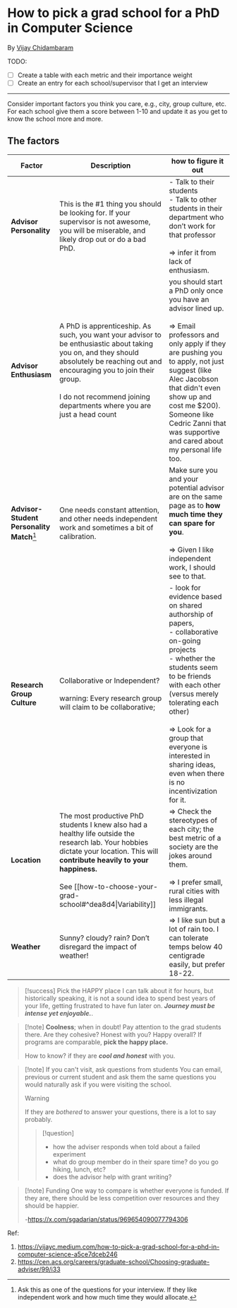 # How to pick a grad school for a PhD in Computer Science
By [Vijay Chidambaram](https://vijayc.medium.com/?source=post_page-----a5ce7dceb246--------------------------------)

TODO:
- [ ] Create a table with each metric and their importance weight
- [ ] Create an entry for each school/supervisor that I get an interview
---

Consider important factors you think you care, e.g., city, group culture, etc. For each school give them a score between 1-10 and update it as you get to know the school more and more.

## The factors

| Factor                                    | Description                                                                                                                                                                                                                                                       | how to figure it out                                                                                                                                                                                                                                                                                                     |
| ----------------------------------------- | ----------------------------------------------------------------------------------------------------------------------------------------------------------------------------------------------------------------------------------------------------------------- | ------------------------------------------------------------------------------------------------------------------------------------------------------------------------------------------------------------------------------------------------------------------------------------------------------------------------ |
| **Advisor Personality**                   | This is the #1 thing you should be looking for. If your supervisor is not awesome, you will be miserable, and likely drop out or do a bad PhD.                                                                                                                    | - Talk to their students<br>- Talk to other students in their department who don’t work for that professor<br><br>=> infer it from lack of enthusiasm.                                                                                                                                                                   |
| **Advisor Enthusiasm**                    | A PhD is apprenticeship. As such, you want your advisor to be enthusiastic about taking you on, and they should absolutely be reaching out and encouraging you to join their group.<br><br>I do not recommend joining departments where you are just a head count | you should start a PhD only once you have an advisor lined up.<br><br>=> Email professors and only apply if they are pushing you to apply, not just suggest (like Alec Jacobson that didn't even show up and cost me $200). Someone like Cedric Zanni that was supportive and cared about my personal life too.          |
| **Advisor-Student Personality Match**[^1] | One needs constant attention, and other needs independent work and sometimes a bit of calibration.                                                                                                                                                                | Make sure you and your potential advisor are on the same page as to **how much time they can spare for you**.<br><br>=> Given I like independent work, I should see to that.                                                                                                                                             |
| **Research Group Culture**                | Collaborative or Independent?<br><br>warning: Every research group will claim to be collaborative;                                                                                                                                                                | - look for evidence based on shared authorship of papers,<br>- collaborative on-going projects<br>- whether the students seem to be friends with each other (versus merely tolerating each other)<br><br>=> Look for a group that everyone is interested in sharing ideas, even when there is no incentivization for it. |
| **Location**                              | The most productive PhD students I knew also had a healthy life outside the research lab. Your hobbies dictate your location. This will **contribute heavily to your happiness.**<br><br>See [[how-to-choose-your-grad-school#^dea8d4\|Variability]]<br>          | => Check the stereotypes of each city; the best metric of a society are the jokes around them.<br><br>=> I prefer small, rural cities with less illegal immigrants.                                                                                                                                                      |
| **Weather**                               | Sunny? cloudy? rain? Don’t disregard the impact of weather!                                                                                                                                                                                                       | => I like sun but a lot of rain too. I can tolerate temps below 40 centigrade easily, but prefer 18-22.                                                                                                                                                                                                                  |
>[!success] Pick the HAPPY place
>I can talk about it for hours, but historically speaking, it is not a sound idea to spend best years of your life, getting frustrated to have fun later on. ***Journey must be intense yet enjoyable.***.


>[!note] **Coolness**; when in doubt!
>Pay attention to the grad students there. Are they cohesive? Honest with you? Happy overall? If programs are comparable, **pick the happy place.**
>
>How to know? if they are ***cool and honest*** with you.

>[!note] If you can't visit, ask questions from students
>You can email, previous or current student and ask them the same questions you would naturally ask if you were visiting the school.
>
>>[!warning] 
>> If they are *bothered* to answer your questions, there is a lot to say probably.
>
>> [!question]
>> - how the adviser responds when told about a failed experiment
>> - what do group member do in their spare time? do you go hiking, lunch, etc?
>> - does the advisor help with grant writing?

>[!note] Funding
>One way to compare is whether everyone is funded. If they are, there should be less competition over resources and they should be happier. 
>
>-https://x.com/sgadarian/status/969654090077794306

Ref: 
1. https://vijayc.medium.com/how-to-pick-a-grad-school-for-a-phd-in-computer-science-a5ce7dceb246
2. https://cen.acs.org/careers/graduate-school/Choosing-graduate-adviser/99/i33


[^1]: Ask this as one of the questions for your interview. If they like independent work and how much time they would allocate.